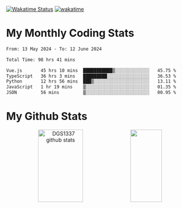[![Wakatime Status](https://github.com/noopurphalak/noopurphalak/workflows/wakatime-status-update/badge.svg)](https://github.com/noopurphalak/noopurphalak/actions/workflows/main.yml)
[![wakatime](https://wakatime.com/badge/user/80ace140-ef40-4fdd-b8ed-f3be3d2e1aea.svg)](https://wakatime.com/@80ace140-ef40-4fdd-b8ed-f3be3d2e1aea)

# My Monthly Coding Stats

<!--START_SECTION:waka-->

```txt
From: 13 May 2024 - To: 12 June 2024

Total Time: 98 hrs 41 mins

Vue.js       45 hrs 10 mins  ███████████▒░░░░░░░░░░░░░   45.75 %
TypeScript   36 hrs 3 mins   █████████░░░░░░░░░░░░░░░░   36.53 %
Python       12 hrs 56 mins  ███▒░░░░░░░░░░░░░░░░░░░░░   13.11 %
JavaScript   1 hr 19 mins    ▒░░░░░░░░░░░░░░░░░░░░░░░░   01.35 %
JSON         56 mins         ▒░░░░░░░░░░░░░░░░░░░░░░░░   00.95 %
```

<!--END_SECTION:waka-->

# My Github Stats
<div style="text-align: center;">
  <img width="49%" height="195px" src="https://github-readme-stats-sigma-five.vercel.app/api?username=noopurphalak&show_icons=true&count_private=true&hide_border=true&title_color=ecf2f8&icon_color=0d1117&text_color=FFFFFF&bg_color=0d1117" alt="DGS1337 github stats" />
  <img width="41%" height="195px" src="https://github-readme-stats-sigma-five.vercel.app/api/top-langs/?username=noopurphalak&layout=compact&hide_border=true&title_color=ecf2f8&text_color=FFFFFF&bg_color=0d1117" />
</div>
